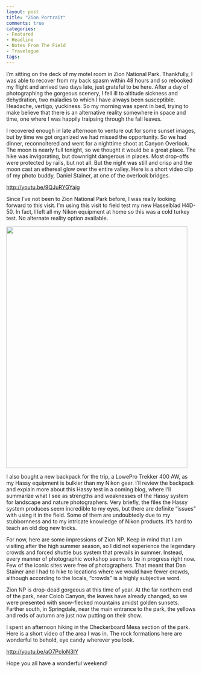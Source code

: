 ```yaml
---
layout: post
title: "Zion Portrait"
comments: true
categories:
- Featured
- Headline
- Notes From The Field
- Travelogue
tags:
---
```

I’m sitting on the deck of my motel room in Zion National Park. Thankfully, I was able to recover from my back spasm within 48 hours and so rebooked my flight and arrived two days late, just grateful to be here. After a day of photographing the gorgeous scenery, I fell ill to altitude sickness and dehydration, two maladies to which I have always been susceptible. Headache, vertigo, yuckiness. So my morning was spent in bed, trying to make believe that there is an alternative reality somewhere in space and time, one where I was happily traipsing through the fall leaves.

I recovered enough in late afternoon to venture out for some sunset images, but by time we got organized we had missed the opportunity. So we had dinner, reconnoitered and went for a nighttime shoot at Canyon Overlook. The moon is nearly full tonight, so we thought it would be a great place. The hike was invigorating, but downright dangerous in places. Most drop-offs were protected by rails, but not all. But the night was still and crisp and the moon cast an ethereal glow over the entire valley. Here is a short video clip of my photo buddy, Daniel Stainer, at one of the overlook bridges.

<a title="Canyon Overlook at Night" href="http://youtu.be/9QJuRYGYaig">http://youtu.be/9QJuRYGYaig </a>

Since I’ve not been to Zion National Park before, I was really looking forward to this visit. I’m using this visit to field test my new Hasselblad H4D-50. In fact, I left all my Nikon equipment at home so this was a cold turkey test. No alternate reality option available.

<a href="http://blog.lesterpickerphoto.com/wp-content/uploads/2011/11/Job_0142-1.jpg"><img class="size-full wp-image-1758" title="Job_0142 (1)" src="http://blog.lesterpickerphoto.com/wp-content/uploads/2011/11/Job_0142-1.jpg" alt="" width="480" height="640"></a>

I also bought a new backpack for the trip, a LowePro Trekker 400 AW, as my Hassy equipment is bulkier than my Nikon gear. I’ll review the backpack and explain more about this Hassy test in a coming blog, where I’ll summarize what I see as strengths and weaknesses of the Hassy system for landscape and nature photographers. Very briefly, the files the Hassy system produces seem incredible to my eyes, but there are definite “issues” with using it in the field. Some of them are undoubtedly due to my stubbornness and to my intricate knowledge of Nikon products. It’s hard to teach an old dog new tricks.

For now, here are some impressions of Zion NP. Keep in mind that I am visiting after the high summer season, so I did not experience the legendary crowds and forced shuttle bus system that prevails in summer. Instead, every manner of photographic workshop seems to be in progress right now. Few of the iconic sites were free of photographers. That meant that Dan Stainer and I had to hike to locations where we would have fewer crowds, although according to the locals, “crowds” is a highly subjective word.

Zion NP is drop-dead gorgeous at this time of year. At the far northern end of the park, near Colob Canyon, the leaves have already changed, so we were presented with snow-flecked mountains amidst golden sunsets. Farther south, in Springdale, near the main entrance to the park, the yellows and reds of autumn are just now putting on their show.

I spent an afternoon hiking in the Checkerboard Mesa section of the park. Here is a short video of the area I was in. The rock formations here are wonderful to behold, eye candy wherever you look.

<a title="Checkerboard Mesa area" href="http://youtu.be/aO7PcIoN3IY">http://youtu.be/aO7PcIoN3IY</a>

Hope you all have a wonderful weekend!